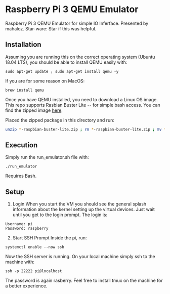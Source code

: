 # Raspberry Pi 3 QEMU Emulator
Raspberry Pi 3 QEMU Emulator for simple IO Inferface.
Presented by mahaloz. Star-ware: Star if this was helpful. 

## Installation
Assuming you are running this on the correct operating system (Ubuntu 18.04
LTS), you should be able to install QEMU easily with:

`sudo apt-get update ; sudo apt-get install qemu -y`

If you are for some reason on MacOS:

`brew install qemu`

Once you have QEMU installed, you need to download a Linux OS image. This repo
supports Rasbian Buster Lite -- for simple bash access. You can find the zipped
image [here](https://downloads.raspberrypi.org/raspbian_lite_latest).

Placed the zipped package in this directory and run:

```bash
unzip *-raspbian-buster-lite.zip ; rm *-raspbian-buster-lite.zip ; mv *-raspbian-buster-lite.img raspbian-buster-lite.img
```

## Execution
Simply run the run_emulator.sh file with:

`./run_emulator`

Requires Bash.


## Setup
1. Login
When you start the VM you should see the general splash information about the
kernel setting up the virtual devices. Just wait until you get to the login
prompt. The login is:

```
Username: pi
Password: raspberry
```

2. Start SSH Prompt
Inside the pi, run:

`systemctl enable --now ssh`

Now the SSH server is running.
On your local machine simply ssh to the machine with:

`ssh -p 22222 pi@localhost`

The password is again rasberry. Feel free to install tmux on the machine for a
better experience.
